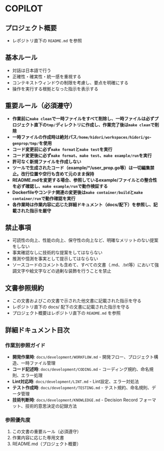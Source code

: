 # COPILOT

## プロジェクト概要

- レポジトリ直下の `README.md` を参照

## 基本ルール

- 対話は日本語で行う
- 正確性・確実性・統一感を重視する
- コンテキストウィンドウの制限を考慮し、要点を明確にする
- 操作を実行する根拠となった指示を表示する

## 重要ルール（必須遵守）

- **作業前に`make clean`で一時ファイルをすべて削除し、一時ファイルは必ずプロジェクト直下の`tmp/`ディレクトリに作成し、作業完了後は`make clean`で削除**
- **一時ファイルの作成時は絶対パス`/home/hidori/workspaces/hidori/go-genprop/tmp/`を使用**
- **コード変更前に必ず`make format`と`make test`を実行**
- **コード変更後に必ず`make format`、`make test`、`make example/run`を実行**
- **許可なく新規ファイルを作成しない**
- **ツールで生成されたコード（example/*/user_prop.go等）は一切編集禁止。改行位置や空行も含めて元のまま保持**
- **README.mdを変更する場合、参照しているexample/ファイルとの整合性を必ず確認し、`make example/run`で動作検証する**
- **Dockerfileやコンテナ関連の変更後は`make container/build`と`make container/run`で動作確認を実行**
- **各作業時は作業内容に応じた詳細ドキュメント（docs/配下）を参照し、記載された指示を厳守**

## 禁止事項

- 可読性の向上、性能の向上、保守性の向上など、明確なメリットのない提案をしない
- 事実確認なしに技術的な提案をしてはならない
- 推測や憶測を事実として提示してはならない
- ソースコードのコメントも含めて、すべての文書（.md、.txt等）において強調文字や絵文字などの過剰な装飾を行うことを禁止

## 文書参照規約

- この文書およびこの文書で示された他文書に記載された指示を守る
- レポジトリ直下の docs/ 配下の文書に記載された指示を守る
- プロジェクト概要はレポジトリ直下の `README.md` を参照

## 詳細ドキュメント目次

### 作業別参照ガイド
- **開発作業時**: `docs/development/WORKFLOW.md` - 開発フロー、プロジェクト構造、一時ファイル管理
- **コード記述時**: `docs/development/CODING.md` - コーディング規約、命名規則、エラー処理
- **Lint対応時**: `docs/development/LINT.md` - Lint設定、エラー対処法
- **テスト作成時**: `docs/development/TESTING.md` - テスト規約、命名規則、データ管理
- **技術判断時**: `docs/development/KNOWLEDGE.md` - Decision Record フォーマット、技術的意思決定の記録方法

### 参照優先度
1. この文書の重要ルール（必須遵守）
2. 作業内容に応じた専用文書
3. README.md（プロジェクト概要）

